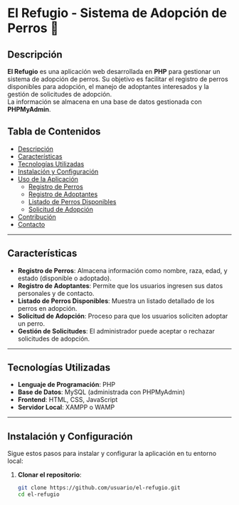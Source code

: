 # El Refugio - Sistema de Adopción de Perros 🐶

## Descripción
**El Refugio** es una aplicación web desarrollada en **PHP** para gestionar un sistema de adopción de perros. Su objetivo es facilitar el registro de perros disponibles para adopción, el manejo de adoptantes interesados y la gestión de solicitudes de adopción.  
La información se almacena en una base de datos gestionada con **PHPMyAdmin**.

## Tabla de Contenidos
- [Descripción](#descripción)
- [Características](#características)
- [Tecnologías Utilizadas](#tecnologías-utilizadas)
- [Instalación y Configuración](#instalación-y-configuración)
- [Uso de la Aplicación](#uso-de-la-aplicación)
  - [Registro de Perros](#registro-de-perros)
  - [Registro de Adoptantes](#registro-de-adoptantes)
  - [Listado de Perros Disponibles](#listado-de-perros-disponibles)
  - [Solicitud de Adopción](#solicitud-de-adopción)
- [Contribución](#contribución)
- [Contacto](#contacto)

---

## Características
- **Registro de Perros**: Almacena información como nombre, raza, edad, y estado (disponible o adoptado).
- **Registro de Adoptantes**: Permite que los usuarios ingresen sus datos personales y de contacto.
- **Listado de Perros Disponibles**: Muestra un listado detallado de los perros en adopción.
- **Solicitud de Adopción**: Proceso para que los usuarios soliciten adoptar un perro.
- **Gestión de Solicitudes**: El administrador puede aceptar o rechazar solicitudes de adopción.

---

## Tecnologías Utilizadas
- **Lenguaje de Programación**: PHP
- **Base de Datos**: MySQL (administrada con PHPMyAdmin)
- **Frontend**: HTML, CSS, JavaScript
- **Servidor Local**: XAMPP o WAMP

---

## Instalación y Configuración
Sigue estos pasos para instalar y configurar la aplicación en tu entorno local:

1. **Clonar el repositorio**:
   ```bash
   git clone https://github.com/usuario/el-refugio.git
   cd el-refugio
